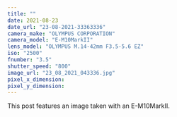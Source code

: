 ```yaml
---
title: ""
date: 2021-08-23
date_url: "23-08-2021-33363336"
camera_make: "OLYMPUS CORPORATION"
camera_model: "E-M10MarkII"
lens_model: "OLYMPUS M.14-42mm F3.5-5.6 EZ"
iso: "2500"
fnumber: "3.5"
shutter_speed: "800"
image_url: "23_08_2021_043336.jpg"
pixel_x_dimension: 
pixel_y_dimension: 
---
```


This post features an image taken with an E-M10MarkII.